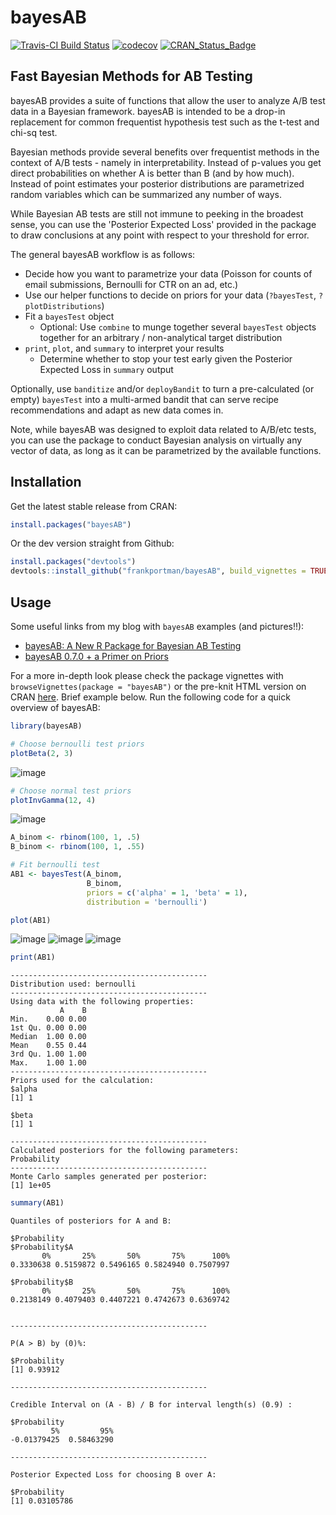 # bayesAB

[![Travis-CI Build Status](https://travis-ci.org/FrankPortman/bayesAB.svg?branch=master)](https://travis-ci.org/FrankPortman/bayesAB) [![codecov](https://codecov.io/gh/FrankPortman/bayesAB/branch/master/graph/badge.svg)](https://codecov.io/gh/FrankPortman/bayesAB) [![CRAN_Status_Badge](http://www.r-pkg.org/badges/version/bayesAB)](https://CRAN.R-project.org/package=bayesAB)


## Fast Bayesian Methods for AB Testing

bayesAB provides a suite of functions that allow the user to analyze A/B test
data in a Bayesian framework. bayesAB is intended to be a drop-in replacement for
common frequentist hypothesis test such as the t-test and chi-sq test.

Bayesian methods provide several benefits over frequentist methods in the context of
A/B tests - namely in interpretability. Instead of p-values you get direct
probabilities on whether A is better than B (and by how much). Instead of point estimates
your posterior distributions are parametrized random variables which can be summarized
any number of ways. 

While Bayesian AB tests are still not immune to peeking in the broadest
sense, you can use the 'Posterior Expected Loss' provided in the package to draw conclusions
at any point with respect to your threshold for error.

The general bayesAB workflow is as follows:

- Decide how you want to parametrize your data (Poisson for counts of email submissions, Bernoulli for CTR on an ad, etc.)
- Use our helper functions to decide on priors for your data (`?bayesTest`, `?plotDistributions`)
- Fit a `bayesTest` object
  - Optional: Use `combine` to munge together several `bayesTest` objects together for an arbitrary / non-analytical target distribution
- `print`, `plot`, and `summary` to interpret your results
  - Determine whether to stop your test early given the Posterior Expected Loss in `summary` output

Optionally, use `banditize` and/or `deployBandit` to turn a pre-calculated (or empty) `bayesTest` into a multi-armed bandit that can serve recipe recommendations and adapt as new data comes in.

Note, while bayesAB was designed to exploit data related to A/B/etc tests, you can use the package to conduct Bayesian analysis on virtually any vector of data, as long as it can be parametrized by the available functions.

## Installation

Get the latest stable release from CRAN:
``` r
install.packages("bayesAB")
```

Or the dev version straight from Github:
``` r
install.packages("devtools")
devtools::install_github("frankportman/bayesAB", build_vignettes = TRUE)
```

## Usage

Some useful links from my blog with `bayesAB` examples (and pictures!!):

- [bayesAB: A New R Package for Bayesian AB Testing](http://fportman.com/writing/bayesab-a-new-r-package-for-bayesian-ab-testing/)
- [bayesAB 0.7.0 + a Primer on Priors](http://fportman.com/writing/bayesab-0-dot-7-0-plus-a-primer-on-priors/)

For a more in-depth look please check the package vignettes with `browseVignettes(package = "bayesAB")` or the pre-knit HTML version on CRAN [here](https://CRAN.R-project.org/package=bayesAB/vignettes/introduction.html). Brief example below. Run the following code for a quick overview of bayesAB:

``` r
library(bayesAB)

# Choose bernoulli test priors
plotBeta(2, 3)

```

![image](https://user-images.githubusercontent.com/2442871/27848261-b3fcb34a-60f8-11e7-99f5-224b802d91d5.png)

``` r
# Choose normal test priors
plotInvGamma(12, 4)

```

![image](https://user-images.githubusercontent.com/2442871/27848279-cfe19166-60f8-11e7-92dd-58462e9a67e8.png)

``` r
A_binom <- rbinom(100, 1, .5)
B_binom <- rbinom(100, 1, .55)

# Fit bernoulli test
AB1 <- bayesTest(A_binom,
                 B_binom,
                 priors = c('alpha' = 1, 'beta' = 1),
                 distribution = 'bernoulli')

plot(AB1)

```

![image](https://user-images.githubusercontent.com/2442871/27848286-dfbbac3e-60f8-11e7-8d18-bac057aad6b1.png) ![image](https://user-images.githubusercontent.com/2442871/27848293-ede96ea4-60f8-11e7-930e-ba07ded67ae1.png) ![image](https://user-images.githubusercontent.com/2442871/27848297-f5d18624-60f8-11e7-8d87-71edfc3a5616.png)

``` r
print(AB1)

```

```
--------------------------------------------
Distribution used: bernoulli 
--------------------------------------------
Using data with the following properties: 
           A    B
Min.    0.00 0.00
1st Qu. 0.00 0.00
Median  1.00 0.00
Mean    0.55 0.44
3rd Qu. 1.00 1.00
Max.    1.00 1.00
--------------------------------------------
Priors used for the calculation: 
$alpha
[1] 1

$beta
[1] 1

--------------------------------------------
Calculated posteriors for the following parameters: 
Probability 
--------------------------------------------
Monte Carlo samples generated per posterior: 
[1] 1e+05

```

``` r
summary(AB1)

```

```
Quantiles of posteriors for A and B:

$Probability
$Probability$A
       0%       25%       50%       75%      100% 
0.3330638 0.5159872 0.5496165 0.5824940 0.7507997 

$Probability$B
       0%       25%       50%       75%      100% 
0.2138149 0.4079403 0.4407221 0.4742673 0.6369742 


--------------------------------------------

P(A > B) by (0)%: 

$Probability
[1] 0.93912

--------------------------------------------

Credible Interval on (A - B) / B for interval length(s) (0.9) : 

$Probability
         5%         95% 
-0.01379425  0.58463290 

--------------------------------------------

Posterior Expected Loss for choosing B over A:

$Probability
[1] 0.03105786

```
